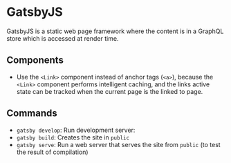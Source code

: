 # GatsbyJS

GatsbyJS is a static web page framework where the content is in a GraphQL store which is accessed at render time.

## Components

- Use the `<Link>` component instead of anchor tags (`<a>`), because the `<Link>` component performs intelligent caching, and the links active state can be tracked when the current page is the linked to page.

## Commands

- `gatsby develop`: Run development server:
- `gatsby build`: Creates the site in `public`
- `gatsby serve`: Run a web server that serves the site from `public` (to test the result of compilation)